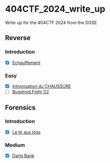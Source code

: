 # 404CTF_2024_write_up
Write up for the 404CTF 2024 from the DGSE

## Reverse

### Introduction
- [x] [Echauffement](./rev/échauffement/)

### Easy
- [x] [Intronisation du CHAUSSURE](./rev/intronisation_du_chaussure/)
- [ ] [Bugdroid Fight 1/2](./)

## Forensics

### Introduction
- [x] [Le tir aux logs](./forensics/le_tir_aux_logs/)

### Medium
- [x] [Darts Bank](./forensics/darts_bank/)
